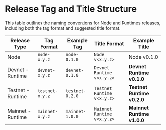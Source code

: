 # Release Tag and Title Structure

This table outlines the naming conventions for Node and Runtimes releases, including both the tag format and suggested title format.

| **Release Type**            | **Tag Format**      | **Example Tag**     | **Title Format**           | **Example Title**          |
|-----------------------------|---------------------|---------------------|----------------------------|----------------------------|
| Node           | `node-x.y.z`    | `node-0.1.0`     | `Node v<x.y.z>`             | Node v0.1.0                  |
| Devnet - Runtime  | `devnet-x.y.z`     | `devnet-0.1.0`      | `Devnet Runtime v<x.y.z>`  | **Devnet Runtime v0.1.0**  |
| Testnet - Runtime | `testnet-x.y.z`    | `testnet-0.2.0`     | `Testnet Runtime v<x.y.z>` | **Testnet Runtime v0.2.0** |
| Mainnet - Runtime | `mainnet-x.y.z`    | `mainnet-1.0.0`     | `Mainnet Runtime v<x.y.z>` | **Mainnet Runtime v1.0.0** |
